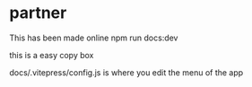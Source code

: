 # partner

This has been made online
npm run docs:dev

<CopyInfoBox></CopyInfoBox>

this is a easy copy box

docs/.vitepress/config.js
is where you edit the menu of the app